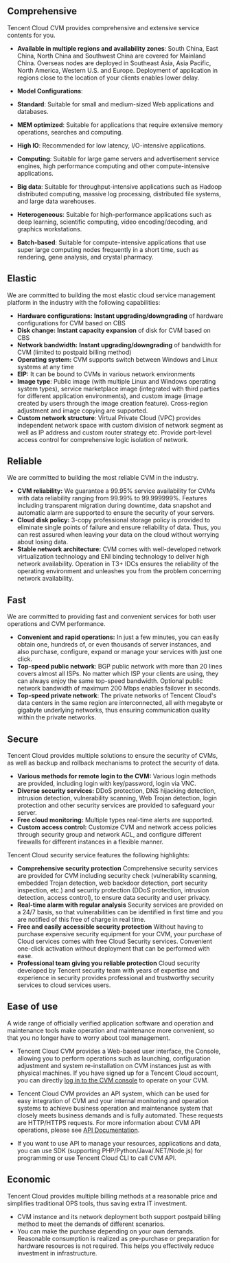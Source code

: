 ## Comprehensive
Tencent Cloud CVM provides comprehensive and extensive service contents for you.

- **Available in multiple regions and availability zones**: South China, East China, North China and Southwest China are covered for Mainland China. Overseas nodes are deployed in Southeast Asia, Asia Pacific, North America, Western U.S. and Europe. Deployment of application in regions close to the location of your clients enables lower delay.
- **Model Configurations**:
 - **Standard**: Suitable for small and medium-sized Web applications and databases.

 - **MEM optimized**: Suitable for applications that require extensive memory operations, searches and computing.

 - **High IO**: Recommended for low latency, I/O-intensive applications.

 - **Computing**: Suitable for large game servers and advertisement service engines, high performance computing and other compute-intensive applications.

 - **Big data**: Suitable for throughput-intensive applications such as Hadoop distributed computing, massive log processing, distributed file systems, and large data warehouses.

 - **Heterogeneous**: Suitable for high-performance applications such as deep learning, scientific computing, video encoding/decoding, and graphics workstations.
 - **Batch-based**: Suitable for compute-intensive applications that use super large computing nodes frequently in a short time, such as rendering, gene analysis, and crystal pharmacy.

## Elastic
We are committed to building the most elastic cloud service management platform in the industry with the following capabilities:

- **Hardware configurations:** **Instant upgrading/downgrading** of hardware configurations for CVM based on CBS
- **Disk change:** **Instant capacity expansion** of disk for CVM based on CBS 
- **Network bandwidth:** **Instant upgrading/downgrading** of bandwidth for CVM (limited to postpaid billing method)
- **Operating system:** CVM supports switch between Windows and Linux systems at any time
- **EIP:** It can be bound to CVMs in various network environments
- **Image type**: Public image (with multiple Linux and Windows operating system types), service marketplace image (integrated with third parties for different application environments), and custom image (image created by users through the image creation feature). Cross-region adjustment and image copying are supported.
- **Custom network structure**: Virtual Private Cloud (VPC) provides independent network space with custom division of network segment as well as IP address and custom router strategy etc. Provide port-level access control for comprehensive logic isolation of network.

## Reliable
We are committed to building the most reliable CVM in the industry.

- **CVM reliability:** We guarantee a 99.95% service availability for CVMs with data reliability ranging from 99.99% to 99.999999%. Features including transparent migration during downtime, data snapshot and automatic alarm are supported to ensure the security of your servers.
- **Cloud disk policy:** 3-copy professional storage policy is provided to eliminate single points of failure and ensure reliability of data. Thus, you can rest assured when leaving your data on the cloud without worrying about losing data.
- **Stable network architecture:** CVM comes with well-developed network virtualization technology and ENI binding technology to deliver high network availability. Operation in T3+ IDCs ensures the reliability of the operating environment and unleashes you from the problem concerning network availability.


## Fast
We are committed to providing fast and convenient services for both user operations and CVM performance.

- **Convenient and rapid operations:** In just a few minutes, you can easily obtain one, hundreds of, or even thousands of server instances, and also purchase, configure, expand or manage your services with just one click.
- **Top-speed public network**: BGP public network with more than 20 lines covers almost all ISPs. No matter which ISP your clients are using, they can always enjoy the same top-speed bandwidth. Optional public network bandwidth of maximum 200 Mbps enables failover in seconds.
- **Top-speed private network**: The private networks of Tencent Cloud's data centers in the same region are interconnected, all with megabyte or gigabyte underlying networks, thus ensuring communication quality within the private networks.

## Secure
Tencent Cloud provides multiple solutions to ensure the security of CVMs, as well as backup and rollback mechanisms to protect the security of data.

- **Various methods for remote login to the CVM:** Various login methods are provided, including login with key/password, login via VNC.
- **Diverse security services:** DDoS protection, DNS hijacking detection, intrusion detection, vulnerability scanning, Web Trojan detection, login protection and other security services are provided to safeguard your server.
- **Free cloud monitoring:** Multiple types real-time alerts are supported.
- **Custom access control:** Customize CVM and network access policies through security group and network ACL, and configure different firewalls for different instances in a flexible manner.


Tencent Cloud security service features the following highlights:

- **Comprehensive security protection**
Comprehensive security services are provided for CVM including security check (vulnerability scanning, embedded Trojan detection, web backdoor detection, port security inspection, etc.) and security protection (DDoS protection, intrusion detection, access control), to ensure data security and user privacy.
- **Real-time alarm with regular analysis**
Security services are provided on a 24/7 basis, so that vulnerabilities can be identified in first time and you are notified of this free of charge in real time.
- **Free and easily accessible security protection**
Without having to purchase expensive security equipment for your CVM, your purchase of Cloud services comes with free Cloud Security services. Convenient one-click activation without deployment that can be performed with ease.
- **Professional team giving you reliable protection**
Cloud security developed by Tencent security team with years of expertise and experience in security provides professional and trustworthy security services to cloud services users.

## Ease of use
A wide range of officially verified application software and operation and maintenance tools make operation and maintenance more convenient, so that you no longer have to worry about tool management.

- Tencent Cloud CVM provides a Web-based user interface, the Console, allowing you to perform operations such as launching, configuration adjustment and system re-installation on CVM instances just as with physical machines. If you have signed up for a Tencent Cloud account, you can directly [log in to the CVM console](https://console.cloud.tencent.com/cvm) to operate on your CVM.

- Tencent Cloud CVM provides an API system, which can be used for easy integration of CVM and your internal monitoring and operation systems to achieve business operation and maintenance system that closely meets business demands and is fully automated. These requests are HTTP/HTTPS requests. For more information about CVM API operations, please see [API Documentation](https://intl.cloud.tencent.com/document/api/213/568).

- If you want to use API to manage your resources, applications and data, you can use SDK (supporting PHP/Python/Java/.NET/Node.js) for programming or use Tencent Cloud CLI to call CVM API. 

## Economic
Tencent Cloud provides multiple billing methods at a reasonable price and simplifies traditional OPS tools, thus saving extra IT investment.

- CVM instance and its network deployment both support postpaid billing method to meet the demands of different scenarios.
- You can make the purchase depending on your own demands. Reasonable consumption is realized as pre-purchase or preparation for hardware resources is not required. This helps you effectively reduce investment in infrastructure.

